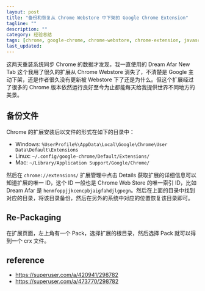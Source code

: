 ```yaml
---
layout: post
title: "备份和恢复从 Chrome Webstore 中下架的 Google Chrome Extension"
tagline: ""
description: ""
category: 经验总结
tags: [chrome, google-chrome, chrome-webstore, chrome-extension, javascript]
last_updated:
---
```


这两天重装系统同步 Chrome 的数据才发现，我一直使用的 Dream Afar New Tab 这个我用了很久的扩展从 Chrome Webstore 消失了，不清楚是 Google 主动下架，还是作者很久没有更新被 Webstore 下了还是为什么。但这个扩展经过了很多的 Chrome 版本依然运行良好至今为止都能每天给我提供世界不同地方的美景。



## 备份文件
Chrome 的扩展安装后以文件的形式在如下的目录中：

- Windows: `%UserProfile%\AppData\Local\Google\Chrome\User Data\Default\Extensions`
- Linux: `~/.config/google-chrome/Default/Extensions/`
- Mac: `~/Library/Application Support/Google/Chrome/`

然后在 `chrome://extensions/` 扩展管理中点击 Details 获取扩展的详细信息可以知道扩展的唯一 ID，这个 ID 一般也是 Chrome Web Store 的唯一索引 ID，比如 Dream Afar 是 `henmfoppjjkcencpbjaigfahdjlgpegn`。然后在上面的目录中找到对应的目录，将该目录备份，然后在另外的系统中对应的位置恢复该目录即可。

## Re-Packaging

在扩展页面，左上角有一个 Pack，选择扩展的根目录，然后选择 Pack 就可以得到一个 crx 文件。


## reference

- <https://superuser.com/a/420941/298782>
- <https://superuser.com/a/473770/298782>
